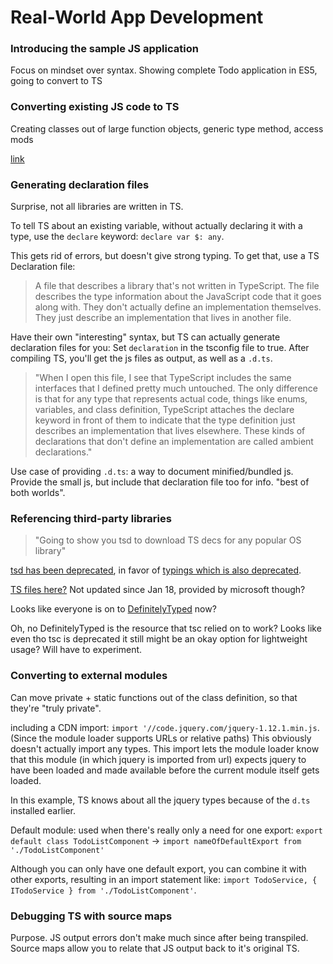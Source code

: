 # Real-World App Development

### Introducing the sample JS application

Focus on mindset over syntax. Showing complete Todo application in ES5, going
to convert to TS

### Converting existing JS code to TS

Creating classes out of large function objects, generic type method, access mods

[link](https://www.linkedin.com/learning/typescript-essential-training/converting-existing-javascript-code-to-typescript?u=42459020)


### Generating declaration files

Surprise, not all libraries are written in TS.

To tell TS about an existing variable, without actually declaring it with a type,
use the `declare` keyword: `declare var $: any`.

This gets rid of errors, but doesn't give strong typing. To get that, use a 
TS Declaration file:

> A file that describes a library that's not written in TypeScript. The file describes the type information about the JavaScript code that it goes along with. They don't actually define an implementation themselves. They just describe an implementation that lives in another file. 

Have their own "interesting" syntax, but TS can actually generate declaration
files for you: Set `declaration` in the tsconfig file to true. After compiling
TS, you'll get the js files as output, as well as a `.d.ts`.

> "When I open this file, I see that TypeScript includes the same interfaces that I defined pretty much untouched. The only difference is that for any type that represents actual code, things like enums, variables, and class definition, TypeScript attaches the declare keyword in front of them to indicate that the type definition just describes an implementation that lives elsewhere. These kinds of declarations that don't define an implementation are called ambient declarations."

Use case of providing `.d.ts`: a way to document minified/bundled js. Provide
the small js, but include that declaration file too for info. "best of both worlds".

### Referencing third-party libraries

>"Going to show you tsd to download TS decs for any popular OS library"

[tsd has been deprecated](https://github.com/DefinitelyTyped/tsd/issues/269),
in favor of [typings which is also deprecated](https://github.com/typings/typings/issues).

[TS files here?](https://github.com/Microsoft/TypeSearch) Not updated since Jan 18, provided by microsoft though?

Looks like everyone is on to [DefinitelyTyped](http://definitelytyped.org/) now?

Oh, no DefinitelyTyped is the resource that tsc relied on to work? 
Looks like even tho tsc is deprecated it still might be an okay option for 
lightweight usage? Will have to experiment.

### Converting to external modules

Can move private + static functions out of the class definition, so that they're
"truly private".

including a CDN import: `import '//code.jquery.com/jquery-1.12.1.min.js`.
(Since the module loader supports URLs or relative paths)
This obviously doesn't actually import any types. This import lets the module 
loader know that this module (in which jquery is imported from url) expects 
jquery to have been loaded and made available before the current module itself 
gets loaded.

In this example, TS knows about all the jquery types because of the `d.ts` 
installed earlier.

Default module: used when there's really only a need for one export:
`export default class TodoListComponent` -> `import nameOfDefaultExport from './TodoListComponent'`

Although you can only have one default export, you can combine it with other 
exports, resulting in an import statement like: `import TodoService, { ITodoService } from './TodoListComponent'`.

### Debugging TS with source maps

Purpose. JS output errors don't make much since after being transpiled. Source
maps allow you to relate that JS output back to it's original TS.